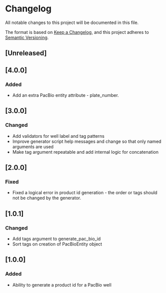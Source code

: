 # Changelog
All notable changes to this project will be documented in this file.

The format is based on [Keep a Changelog](https://keepachangelog.com/en/1.0.0/),
and this project adheres to [Semantic Versioning](https://semver.org/spec/v2.0.0.html).

## [Unreleased]

## [4.0.0]

### Added

 - Add an extra PacBio entity attribute - plate_number.

## [3.0.0]

### Changed

 - Add validators for well label and tag patterns
 - Improve generator script help messages and change so that only named
   arguments are used
 - Make tag argument repeatable and add internal logic for concatenation

## [2.0.0]

### Fixed

 - Fixed a logical error in product id generation - the order or tags
   should not be changed by the generator.

## [1.0.1]

### Changed

 - Add tags argument to generate_pac_bio_id
 - Sort tags on creation of PacBioEntity object

## [1.0.0]

### Added

 - Ability to generate a product id for a PacBio well
